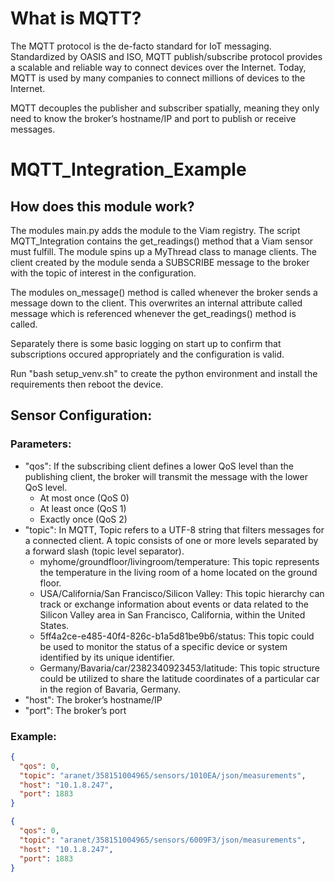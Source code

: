 # What is MQTT?
The MQTT protocol is the de-facto standard for IoT messaging. Standardized by OASIS and ISO, MQTT publish/subscribe protocol provides a scalable and reliable way to connect devices over the Internet. Today, MQTT is used by many companies to connect millions of devices to the Internet.

MQTT decouples the publisher and subscriber spatially, meaning they only need to know the broker’s hostname/IP and port to publish or receive messages.

# MQTT_Integration_Example
## How does this module work?
The modules main.py adds the module to the Viam registry. The script MQTT_Integration contains the get_readings() method that a Viam sensor must fulfill. The module spins up a MyThread class to manage clients. The client created by the module senda a SUBSCRIBE message to the broker with the topic of interest in the configuration.

The modules on_message() method is called whenever the broker sends a message down to the client. This overwrites an internal attribute called message which is referenced whenever the get_readings() method is called.

Separately there is some basic logging on start up to confirm that subscriptions occured appropriately and the configuration is valid.

Run "bash setup_venv.sh" to create the python environment and install the requirements then reboot the device.
## Sensor Configuration:
### Parameters:
  * "qos": If the subscribing client defines a lower QoS level than the publishing client, the broker will transmit the message with the lower QoS level.
     - At most once (QoS 0)
     - At least once (QoS 1)
     - Exactly once (QoS 2) 
  * "topic": In MQTT, Topic refers to a UTF-8 string that filters messages for a connected client. A topic consists of one or more levels separated by a forward slash (topic level separator).
     - myhome/groundfloor/livingroom/temperature: This topic represents the temperature in the living room of a home located on the ground floor.
     - USA/California/San Francisco/Silicon Valley: This topic hierarchy can track or exchange information about events or data related to the Silicon Valley area in San Francisco, California, within the United States.
     - 5ff4a2ce-e485-40f4-826c-b1a5d81be9b6/status: This topic could be used to monitor the status of a specific device or system identified by its unique identifier.
     - Germany/Bavaria/car/2382340923453/latitude: This topic structure could be utilized to share the latitude coordinates of a particular car in the region of Bavaria, Germany.
  * "host": The broker’s hostname/IP
  * "port": The broker’s port
### Example:
```json
{
  "qos": 0,
  "topic": "aranet/358151004965/sensors/1010EA/json/measurements",
  "host": "10.1.8.247",
  "port": 1883
}

{
  "qos": 0,
  "topic": "aranet/358151004965/sensors/6009F3/json/measurements",
  "host": "10.1.8.247",
  "port": 1883
}
```
